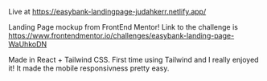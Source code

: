 Live at https://easybank-landingpage-judahkerr.netlify.app/

Landing Page mockup from FrontEnd Mentor! Link to the challenge is https://www.frontendmentor.io/challenges/easybank-landing-page-WaUhkoDN

Made in React + Tailwind CSS. First time using Tailwind and I really enjoyed it! It made the mobile responsivness pretty easy.
